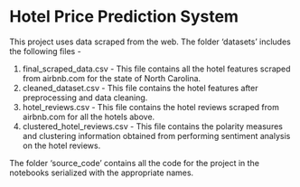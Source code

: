 # Hotel Price Prediction System

This project uses data scraped from the web. The folder ‘datasets’ includes the following files -
1.	final_scraped_data.csv - This file contains all the hotel features scraped from airbnb.com for the state of North Carolina.
2.	cleaned_dataset.csv - This file contains the hotel features after preprocessing and data cleaning.
3.	hotel_reviews.csv - This file contains the hotel reviews scraped from airbnb.com for all the hotels above.
4.	clustered_hotel_reviews.csv - This file contains the polarity measures and clustering information obtained from performing sentiment analysis on the hotel reviews.

The folder ‘source_code’ contains all the code for the project in the notebooks serialized with the appropriate names.
